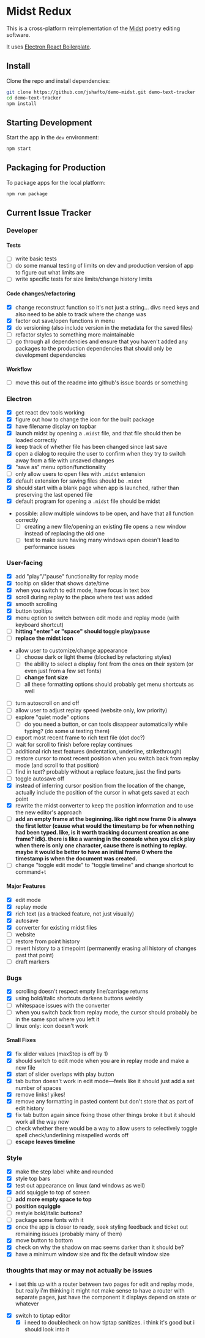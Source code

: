 # Midst Redux

This is a cross-platform reimplementation of the [Midst](https://midst.press) poetry editing software.

It uses [Electron React Boilerplate](https://electron-react-boilerplate.js.org/).

## Install

Clone the repo and install dependencies:

```bash
git clone https://github.com/jshafto/demo-midst.git demo-text-tracker
cd demo-text-tracker
npm install
```

## Starting Development

Start the app in the `dev` environment:

```bash
npm start
```

## Packaging for Production

To package apps for the local platform:

```bash
npm run package
```

## Current Issue Tracker

### Developer

#### Tests

- [ ] write basic tests
- [ ] do some manual testing of limits on dev and production version of app to figure out what limits are
- [ ] write specific tests for size limits/change history limits

#### Code changes/refactoring

- [x] change reconstruct function so it's not just a string... divs need keys and also need to be able to track where the change was
- [x] factor out save/open functions in menu
- [x] do versioning (also include version in the metadata for the saved files)
- [ ] refactor styles to something more maintainable
- [ ] go through all dependencies and ensure that you haven't added any packages to the production dependencies that should only be development dependencies

#### Workflow

- [ ] move this out of the readme into github's issue boards or something

### Electron

- [x] get react dev tools working
- [x] figure out how to change the icon for the built package
- [x] have filename display on topbar
- [x] launch midst by opening a `.midst` file, and that file should then be loaded correctly
- [x] keep track of whether file has been changed since last save
- [x] open a dialog to require the user to confirm when they try to switch away from a file with unsaved changes
- [x] "save as" menu option/functionality
- [ ] only allow users to open files with `.midst` extension
- [x] default extension for saving files should be `.midst`
- [x] should start with a blank page when app is launched, rather than preserving the last opened file
- [x] default program for opening a `.midst` file should be midst
- possible: allow multiple windows to be open, and have that all function correctly
  - [ ] creating a new file/opening an existing file opens a new window instead of replacing the old one
  - [ ] test to make sure having many windows open doesn't lead to performance issues

### User-facing

- [x] add "play"/"pause" functionality for replay mode
- [x] tooltip on slider that shows date/time
- [x] when you switch to edit mode, have focus in text box
- [x] scroll during replay to the place where text was added
- [x] smooth scrolling
- [x] button tooltips
- [x] menu option to switch between edit mode and replay mode (with keyboard shortcut)
- [ ] **hitting "enter" or "space" should toggle play/pause**
- [ ] **replace the midst icon**
- allow user to customize/change appearance
  - [ ] choose dark or light theme (blocked by refactoring styles)
  - [ ] the ability to select a display font from the ones on their system (or even just from a few set fonts)
  - [ ] **change font size**
  - [ ] all these formatting options should probably get menu shortcuts as well
- [ ] turn autoscroll on and off
- [ ] allow user to adjust replay speed (website only, low priority)
- [ ] explore "quiet mode" options
  - [ ] do you need a button, or can tools disappear automatically while typing? (do some ui testing there)
- [ ] export most recent frame to rich text file (dot doc?)
- [ ] wait for scroll to finish before replay continues
- [ ] additional rich text features (indentation, underline, strikethrough)
- [ ] restore cursor to most recent position when you switch back from replay mode (and scroll to that position)
- [ ] find in text? probably without a replace feature, just the find parts
- [ ] toggle autosave off
- [x] instead of inferring cursor position from the location of the change, actually include the position of the cursor in what gets saved at each point
- [x] rewrite the midst converter to keep the position information and to use the new editor's approach
- [ ] **add an empty frame at the beginning. like right now frame 0 is always the first letter (cause what would the timestamp be for when nothing had been typed. like, is it worth tracking document creation as one frame? idk). there is like a warning in the console when you click play when there is only one character, cause there is nothing to replay. maybe it would be better to have an initial frame 0 where the timestamp is when the document was created.**
- [ ] change "toggle edit mode" to "toggle timeline" and change shortcut to command+t

#### Major Features

- [x] edit mode
- [x] replay mode
- [x] rich text (as a tracked feature, not just visually)
- [x] autosave
- [x] converter for existing midst files
- [ ] website
- [ ] restore from point history
- [ ] revert history to a timepoint (permanently erasing all history of changes past that point)
- [ ] draft markers

### Bugs

- [x] scrolling doesn't respect empty line/carriage returns
- [x] using bold/italic shortcuts darkens buttons weirdly
- [ ] whitespace issues with the converter
- [ ] when you switch back from replay mode, the cursor should probably be in the same spot where you left it
- [ ] linux only: icon doesn't work

#### Small Fixes

- [x] fix slider values (maxStep is off by 1)
- [x] should switch to edit mode when you are in replay mode and make a new file
- [x] start of slider overlaps with play button
- [x] tab button doesn't work in edit mode—feels like it should just add a set number of spaces
- [x] remove links! yikes!
- [x] remove any formatting in pasted content but don't store that as part of edit history
- [x] fix tab button again since fixing those other things broke it but it should work all the way now
- [ ] check whether there would be a way to allow users to selectively toggle spell check/underlining misspelled words off
- [ ] **escape leaves timeline**

### Style

- [x] make the step label white and rounded
- [x] style top bars
- [x] test out appearance on linux (and windows as well)
- [x] add squiggle to top of screen
- [ ] **add more empty space to top**
- [ ] **position squiggle**
- [ ] restyle bold/italic buttons?
- [ ] package some fonts with it
- [x] once the app is closer to ready, seek styling feedback and ticket out remaining issues (probably many of them)
- [x] move button to bottom
- [x] check on why the shadow on mac seems darker than it should be?
- [x] have a minimum window size and fix the default window size

### thoughts that may or may not actually be issues

- i set this up with a router between two pages for edit and replay mode, but really i'm thinking it might not make sense to have a router with separate pages, just have the component it displays depend on state or whatever
- [x] switch to tiptap editor
  - [x] i need to doublecheck on how tiptap sanitizes. i think it's good but i should look into it
